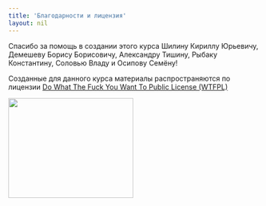 ```yaml
---
title: 'Благодарности и лицензия'
layout: nil
---
```


Спасибо за помощь в создании этого курса Шилину Кириллу Юрьевичу, Демешеву Борису Борисовичу, Александру Тишину, Рыбаку Константину, Соловью Владу и Осипову Семёну!

Созданные для данного курса материалы распространяются по лицензии [Do What The Fuck You Want To Public License (WTFPL)](http://www.wtfpl.net/)

<img align="center" src="https://raw.githubusercontent.com/FUlyankin/LaTeX/master/settings_instruction/lion.png" height="200" width="250"> 
<br>
<br>


